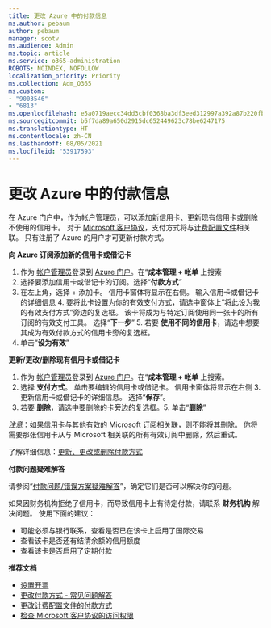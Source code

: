 ```yaml
---
title: 更改 Azure 中的付款信息
ms.author: pebaum
author: pebaum
manager: scotv
ms.audience: Admin
ms.topic: article
ms.service: o365-administration
ROBOTS: NOINDEX, NOFOLLOW
localization_priority: Priority
ms.collection: Adm_O365
ms.custom:
- "9003546"
- "6813"
ms.openlocfilehash: e5a0719aecc34dd3cbf0368ba3df3eed312997a392a87b220fbafc8b21b19aa6
ms.sourcegitcommit: b5f7da89a650d2915dc652449623c78be6247175
ms.translationtype: HT
ms.contentlocale: zh-CN
ms.lasthandoff: 08/05/2021
ms.locfileid: "53917593"
---
```

# <a name="change-payment-information-in-azure"></a>更改 Azure 中的付款信息

在 Azure 门户中，作为帐户管理员，可以添加新信用卡、更新现有信用卡或删除不使用的信用卡。 对于 [Microsoft 客户协议](https://docs.microsoft.com/azure/billing/billing-how-to-change-credit-card?WT.mc_id=Portal-Microsoft_Azure_Support#check-access-to-a-microsoft-customer-agreement)，支付方式将与[计费配置文件](https://docs.microsoft.com/azure/billing/billing-how-to-change-credit-card?WT.mc_id=Portal-Microsoft_Azure_Support#change-payment-method-for-a-billing-profile)相关联。 只有注册了 Azure 的用户才可更新付款方式。

**向 Azure 订阅添加新的信用卡或借记卡**

1. 作为 [帐户管理员](https://docs.microsoft.com/azure/billing/billing-subscription-transfer?WT.mc_id=Portal-Microsoft_Azure_Support#whoisaa)登录到 [Azure 门户](https://portal.azure.com/)。在“**成本管理 + 帐单** 上搜索
2. 选择要添加信用卡或借记卡的订阅。选择“**付款方式**”
3. 在左上角，选择 + 添加卡。 信用卡窗体将显示在右侧。 输入信用卡或借记卡的详细信息 4. 要将此卡设置为你的有效支付方式，请选中窗体上“将此设为我的有效支付方式”旁边的复选框。 该卡将成为与特定订阅使用同一张卡的所有订阅的有效支付工具。 选择“**下一步**” 5. 若要 **使用不同的信用卡**，请选中想要其成为有效付款方式的信用卡旁的复选框。
6. 单击“**设为有效**”

**更新/更改/删除现有信用卡或借记卡**

1. 作为 [帐户管理员](https://docs.microsoft.com/azure/billing/billing-subscription-transfer?WT.mc_id=Portal-Microsoft_Azure_Support#whoisaa)登录到 [Azure 门户](https://portal.azure.com/)。在“**成本管理 + 帐单** 上搜索。
2. 选择 **支付方式**。 单击要编辑的信用卡或借记卡。 信用卡窗体将显示在右侧 3. 更新信用卡或借记卡的详细信息。 选择“**保存**”。
4. 若要 **删除**，请选中要删除的卡旁边的复选框。5. 单击“**删除**”

_注意_：如果信用卡与其他有效的 Microsoft 订阅相关联，则不能将其删除。 你将需要那张信用卡从与 Microsoft 相关联的所有有效订阅中删除，然后重试。

了解详细信息：[更新、更改或删除付款方式](https://docs.microsoft.com/azure/billing/billing-how-to-change-credit-card?WT.mc_id=Portal-Microsoft_Azure_Support)

**付款问题疑难解答**

请参阅“[付款问题/错误方案疑难解答](https://support.microsoft.com/help/4505172/troubleshooting-payment-issues)”，确定它们是否可以解决你的问题。

如果因财务机构拒绝了信用卡，而导致信用卡上有待定付款，请联系 **财务机构** 解决问题。 使用下面的建议：

- 可能必须与银行联系，查看是否已在该卡上启用了国际交易
- 查看该卡是否还有结清余额的信用额度
- 查看该卡是否启用了定期付款

**推荐文档**

- [设置开票](https://azure.microsoft.com/pricing/invoicing/)
- [更改付款方式 - 常见问题解答](https://docs.microsoft.com/azure/billing/billing-how-to-change-credit-card?WT.mc_id=Portal-Microsoft_Azure_Support#frequently-asked-questions)
- [更改计费配置文件的付款方式](https://docs.microsoft.com/azure/billing/billing-how-to-change-credit-card?WT.mc_id=Portal-Microsoft_Azure_Support#change-payment-method-for-a-billing-profile)
- [检查 Microsoft 客户协议的访问权限](https://docs.microsoft.com/azure/billing/billing-how-to-change-credit-card?WT.mc_id=Portal-Microsoft_Azure_Support#check-access-to-a-microsoft-customer-agreement)